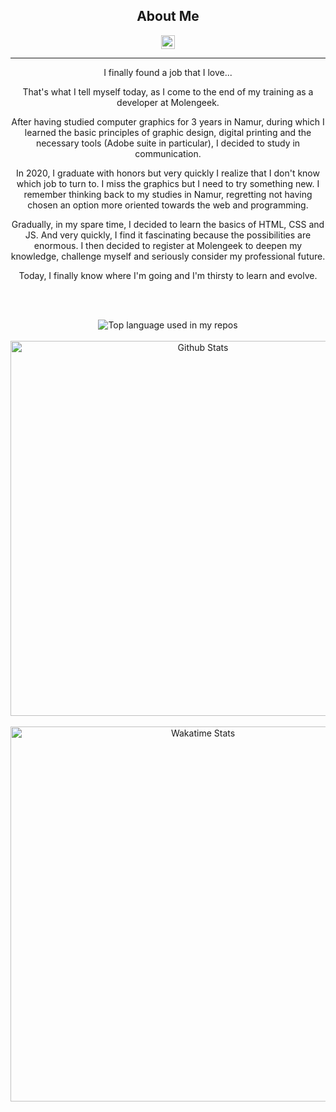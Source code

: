 <!-- ![](https://github-readme-stats.vercel.app/api/top-langs/?username=ca7vin&theme=transparent&hide_langs_below=8) -->
<!-- ![Anurag's GitHub stats](https://github-readme-stats.vercel.app/api?username=ca7vin&show_icons=true&theme=transparent) -->
<!-- [![willianrod's wakatime stats](https://github-readme-stats.vercel.app/api/wakatime?username=ca7vin&theme=transparent)](https://github.com/anuraghazra/github-readme-stats) -->

<div align="center">
  <h2>About Me</h2>

<a href="https://www.linkedin.com/in/calvin-van-der-ghinst-283611bb/">
  <img align="center" alt="Calvin Van der Ghinst LinkedIN" width="22px" src="https://raw.githubusercontent.com/peterthehan/peterthehan/master/assets/linkedin.svg" />
</a>
  
  <hr>
  <p>I finally found a job that I love...

That's what I tell myself today, as I come to the end of my training as a developer at Molengeek.

After having studied computer graphics for 3 years in Namur, during which I learned the basic principles of graphic design, digital printing and the necessary tools (Adobe suite in particular), I decided to study in communication.

In 2020, I graduate with honors but very quickly I realize that I don't know which job to turn to. I miss the graphics but I need to try something new. I remember thinking back to my studies in Namur, regretting not having chosen an option more oriented towards the web and programming.

Gradually, in my spare time, I decided to learn the basics of HTML, CSS and JS. And very quickly, I find it fascinating because the possibilities are enormous. I then decided to register at Molengeek to deepen my knowledge, challenge myself and seriously consider my professional future.

Today, I finally know where I'm going and I'm thirsty to learn and evolve.</p>
  <br />
  <br />
</div>

<div align="center">
  <img width="" src="https://github-readme-stats.vercel.app/api/top-langs/?username=ca7vin&theme=transparent&hide_langs_below=8" alt="Top language used in my repos" />
  <br />
  <br />
</div>

<div align="center">
  <img width="600" src="https://github-readme-stats.vercel.app/api?username=ca7vin&show_icons=true&theme=transparent" alt="Github Stats" />
  <br />
  <br />
</div>


<div align="center">
  <img width="600" src="https://github-readme-stats.vercel.app/api/wakatime?username=ca7vin&theme=transparent" alt="Wakatime Stats" />
  <br />
  <br />
</div>
